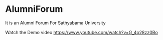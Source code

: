 # AlumniForum
It is an Alumni Forum For Sathyabama University

Watch the Demo video 
https://www.youtube.com/watch?v=G_4o28zz0Bo

